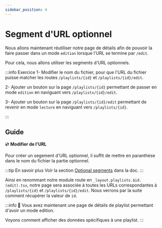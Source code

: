 ```yaml
---
sidebar_position: 4
---
```


# Segment d'URL optionnel

Nous allons maintenant réutiliser notre page de détails afin de pouvoir la faire passer dans un mode `edition` lorsque l'URL se termine par `/edit`.

Pour cela, nous allons utiliser les segments d'URL optionnels.

:::info Exercice
1- Modifier le nom du fichier, pour que l'URL du fichier puisse matcher les routes `/playlists/{id}` et `/playlists/{id}/edit`.

2- Ajouter un bouton sur la page `/playlists/{id}` permettant de passer en mode `edition` en naviguant vers `/playlists/{id}/edit`.

3- Ajouter un bouton sur la page `/playlists/{id}/edit` permettant de revenir en mode `lecture` en naviguant vers `/playlists/{id}`.

:::

## Guide

💿 **Modifier de l'URL**

Pour créer un segement d'URL optionnel, il suffit de mettre en paranthèse dans le nom du fichier la partie optionnel.

:::tip En savoir plus
Voir la section [Optional segments](https://remix.run/docs/en/1.14.3/file-conventions/route-files-v2#optional-segments) dans la doc.
:::

Ainsi en renommant notre module route en `_layout.playlists.$id.(edit).tsx`, notre page sera associée à toutes les URLs correspondantes à `/playlists/{id}` et `/playlists/{id}/edit`. Nous verrons par la suite comment récupérer la valeur de `id`.

:::info 👏 Vous avez maintenant une page de détails de playlist permettant d'avoir un mode edition.

Voyons comment afficher des données spécifiques à une playlist.
:::
